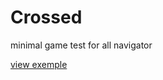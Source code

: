 Crossed
======
minimal game test for all navigator

[view exemple](http://lo-th.github.io/crossed/)





